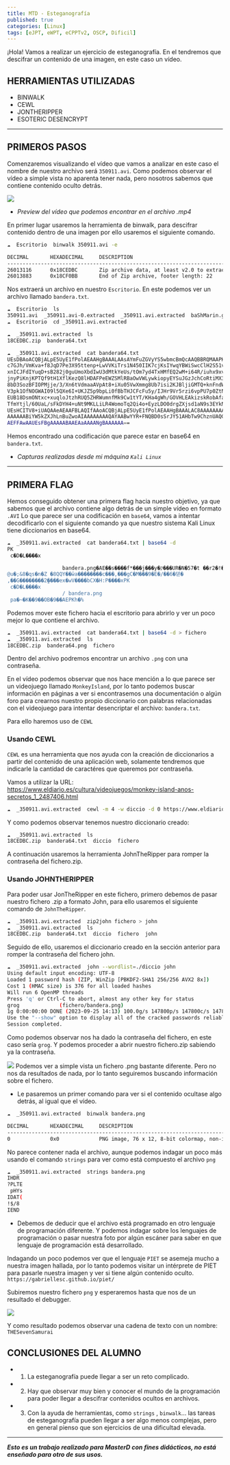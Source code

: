 ```yaml
---
title: MTD - Esteganografía
published: true
categories: [Linux]
tags: [eJPT, eWPT, eCPPTv2, OSCP, Dificil]
---
```



¡Hola!
Vamos a realizar un ejercicio de esteganografía. En el tendremos que descifrar un contenido de una imagen, en este caso un vídeo.

## HERRAMIENTAS UTILIZADAS
* BINWALK
* CEWL
* JONTHERIPPER
* ESOTERIC DESENCRYPT

* * *

## PRIMEROS PASOS
Comenzaremos visualizando el vídeo que vamos a analizar en este caso el nombre de nuestro archivo será `350911.avi`.
Como podemos observar el vídeo a simple vista no aparenta tener nada, pero nosotros sabemos que contiene contenido oculto detrás.

<img src="/assets/HTB/Esteganografia/preview-video.png">

* *Preview del vídeo que podemos encontrar en el archivo .mp4*

En primer lugar usaremos la herramienta de binwalk, para descifrar contenido dentro de una imagen por ello usaremos el siguiente comando.

```bash
☁  Escritorio  binwalk 350911.avi -e

DECIMAL       HEXADECIMAL     DESCRIPTION
--------------------------------------------------------------------------------
26013116      0x18CEDBC       Zip archive data, at least v2.0 to extract, compressed size: 613, uncompressed size: 811, name: bandera64.txt
26013883      0x18CF0BB       End of Zip archive, footer length: 22
```

Nos extraerá un archivo en nuestro `Escritorio`. En este podemos ver un archivo llamado `bandera.txt`.

```bash
☁  Escritorio  ls
350911.avi  _350911.avi-0.extracted  _350911.avi.extracted  baShMarin.github.io
☁  Escritorio  cd _350911.avi.extracted 

☁  _350911.avi.extracted  ls
18CEDBC.zip  bandera64.txt

☁  _350911.avi.extracted  cat bandera64.txt 
UEsDBAoACQBjALpE5UyE1fPolAEAAHgBAAALAAsAYmFuZGVyYS5wbmcBmQcAAQBBRQMAAPKu8K6x
c7GJh/VmKva+f8JqD7Pe3X95ttenp+LwVVKiTrs1N450IIK7cjKsIYwqYBWiSwcClH2S51vh+L6/
xnICJFdIYuqD+sB282j0guUmoXbdIwU3dMtkYeUs/tOm7yd4TxHMfEQ2wM+i64R/iuhx9xvvh5PV
jnyPiKnjKPTQf9tH1XflKezQ8lHDAFPeEWZSMlRBaOwVWLywkiopyEYSuJGzJchCoRtiMX3fmfJX
8bD3SozBFIOPMjje/3/Xn6tVdmaaAVpAt8+iXu05VwXmmg8Ub7isi2KJBljiGMTQ+knFndW3gCEr
V3pk1OfNOGWAI09l5QXe6I+UKJZ5p9bpLi0fBbTHJCFcFu5y/IJHr9Vr5rzi6vpPU7p0ZtNJyYoK
EUB18DsmONtxc+xuqloJtzhRUQ5ZHRWumnfMk9Cw1tYT/KHa4gWh/GOVHLEAkizskRobAfanZ0OY
TfmYtjl/60UaL/sFkDYH4+uNt9MKLLiLR4WomoTq2Qi4o+EyzLDO0drgZXjsd1aN9s3EYkNY+Ug6
UEsHCITV8+iUAQAAeAEAAFBLAQIfAAoACQBjALpE5UyE1fPolAEAAHgBAAALAC8AAAAAAAAAIAAA
AAAAAABiYW5kZXJhLnBuZwoAIAAAAAAAAQAYAABwYYR+FNQBD0sSrJY51AHbTw9ChznUAQGZBwAB
AEFFAwAAUEsFBgAAAAABAAEAaAAAANgBAAAAAA==
```

Hemos encontrado una codificación que parece estar en base64 en `bandera.txt`.


* *Capturas realizadas desde mi máquina `Kali Linux`*

* * *

## PRIMERA FLAG
Hemos conseguido obtener una primera flag hacia nuestro objetivo, ya que sabemos que el archivo contiene algo detrás de un simple vídeo en formato `.AVI`
Lo que parece ser una codificación en `base64`, vamos a intentar decodificarlo con el siguiente comando ya que nuestro sistema Kali Linux tiene diccionarios en base64.

```bash
☁  _350911.avi.extracted  cat bandera64.txt | base64 -d
PK
 c�D�L����x

                  bandera.png�AE��s����f*���j���y�ק���UR�N�57�t ��r2�!�*`�K�}��[�����r$WHb���v�h��&�v�#7t�da�,�Ӧ�'xO�|D6�Ϣ���q�Վ|����(���G�w�)���Q�S�fR2TAh�X���*)�F���%�B�1}ߙ�W��J����28��ן�Uvf�Z@�Ϣ^�9W�o���b�X����Iŝշ�!+Wzd���8e�#Oe��菔(�y���.-��$!\�r��G��k����OS�tf�IɊ
@u�;&8�qs�n�Z �8QQY��w̓а��������c���,���gC�M���9�E�/��6�덷�
,��G��������2̰����ex�wV����bCX�H:P����xPK
 c�D�L����x
                  / bandera.png
 pa�~�K��9��OB�9��AEPKh�%  
```

Podemos mover este fichero hacia el escritorio para abrirlo y ver un poco mejor lo que contiene el archivo.

```bash
☁  _350911.avi.extracted  cat bandera64.txt | base64 -d > fichero
☁  _350911.avi.extracted  ls
18CEDBC.zip  bandera64.png  fichero
```

Dentro del archivo podremos encontrar un archivo `.png` con una contraseña.


En el vídeo podemos observar que nos hace mención a lo que parece ser un videojuego llamado `MonkeyIsland`, por lo tanto podemos buscar información en páginas a ver si encontrasemos una documentación o algún foro para crearnos nuestro propio diccionario con palabras relacionadas con el videojuego para intentar desencriptar el archivo: `bandera.txt`.

Para ello haremos uso de `CEWL`

### Usando CEWL
`CEWL` es una herramienta que nos ayuda con la creación de diccionarios a partir del contenido de una aplicación web, solamente tendremos que indicarle la cantidad de caractéres que queremos por contraseña.

Vamos a utilizar la URL: <https://www.eldiario.es/cultura/videojuegos/monkey-island-anos-secretos_1_2487406.html>

```bash
☁  _350911.avi.extracted  cewl -m 4 -w diccio -d 0 https://www.eldiario.es/cultura/videojuegos/monkey-island-anos-secretos_1_2487406.html
```
Y como podemos observar tenemos nuestro diccionario creado:

```bash
☁  _350911.avi.extracted  ls
18CEDBC.zip  bandera64.txt  diccio  fichero
```

A continuación usaremos la herramienta JohnTheRipper para romper la contraseña del fichero.zip.

### Usando JOHNTHERIPPER
Para poder usar JonTheRipper en este fichero, primero debemos de pasar nuestro fichero .zip a formato John, para ello usaremos el siguiente comando de `JohnTheRipper`.

```bash
☁  _350911.avi.extracted  zip2john fichero > john    
☁  _350911.avi.extracted  ls
18CEDBC.zip  bandera64.txt  diccio  fichero  john
```
Seguido de ello, usaremos el diccionario creado en la sección anterior para romper la contraseña del fichero john.

```bash
☁  _350911.avi.extracted  john --wordlist=./diccio john
Using default input encoding: UTF-8
Loaded 1 password hash (ZIP, WinZip [PBKDF2-SHA1 256/256 AVX2 8x])
Cost 1 (HMAC size) is 376 for all loaded hashes
Will run 6 OpenMP threads
Press 'q' or Ctrl-C to abort, almost any other key for status
grog             (fichero/bandera.png)     
1g 0:00:00:00 DONE (2023-09-25 14:13) 100.0g/s 147800p/s 147800c/s 147800C/s Noticias..TikTok
Use the "--show" option to display all of the cracked passwords reliably
Session completed. 
```
Como podemos observar nos ha dado la contraseña del fichero, en este caso sería `grog`.
Y podemos proceder a abrir nuestro fichero.zip sabiendo ya la contraseña.

<img src="/assets/HTB/Esteganografia/image.png">
Podemos ver a simple vista un fichero .png bastante diferente. Pero no nos da resultados de nada, por lo tanto seguiremos buscando información sobre el fichero.

* Le pasaremos un primer comando para ver si el contenido ocultase algo detrás, al igual que el vídeo.

```bash
☁  _350911.avi.extracted  binwalk bandera.png 

DECIMAL       HEXADECIMAL     DESCRIPTION
--------------------------------------------------------------------------------
0             0x0             PNG image, 76 x 12, 8-bit colormap, non-interlaced
```
No parece contener nada el archivo, aunque podemos indagar un poco más usando el comando `strings` para ver como está compuesto el archivo `png`

```bash
☁  _350911.avi.extracted  strings bandera.png 
IHDR
?PLTE
 pHYs
IDAT(
!$/8
IEND
```

* Debemos de deducir que el archivo está programado en otro lenguaje de programación diferente. Y podemos indagar sobre los lenguajes de programación o pasar nuestra foto por algún escáner para saber en que lenguaje de programación está desarrollado.

Indagando un poco podemos ver que el lenguaje `PIET` se asemeja mucho a nuestra imagen hallada, por lo tanto podemos visitar un intérprete de PIET para pasarle nuestra imagen y ver si tiene algún contenido oculto.
`https://gabriellesc.github.io/piet/`

Subiremos nuestro fichero `png` y esperaremos hasta que nos de un resultado el debugger.

<img src="/assets/HTB/Esteganografia/image-1.png">

Y como resultado podemos observar una cadena de texto con un nombre:
`THESevenSamurai`

## CONCLUSIONES DEL ALUMNO

* 1. La esteganografía puede llegar a ser un reto complicado.
* 2. Hay que observar muy bien y conocer el mundo de la programación para poder llegar a descifrar contenidos ocultos en archivos.
* 3. Con la ayuda de herramientas, como `strings` , `binwalk`... las tareas de esteganografía pueden llegar a ser algo menos complejas, pero en general pienso que son ejercicios de una dificultad elevada.


* * *

*__Esto es un trabajo realizado para MasterD con fines didácticos, no está enseñado para otro de sus usos.__*
